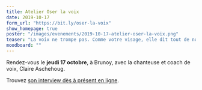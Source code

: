 ```yaml
---
title: Atelier Oser la voix
date: 2019-10-17
form_url: "https://bit.ly/oser-la-voix"
show_homepage: true
poster: "/images/evenements/2019-10-17-atelier-oser-la-voix.png"
teaser: "La voix ne trompe pas. Comme votre visage, elle dit tout de nous, depuis nos émotions du moment jusqu’à notre personnalité profonde. Notre voix est unique et participe à notre singularité. Lors de cet atelier, vous verrez que la voix peut aussi être un outil très efficace d'affirmation de soi. Tant au travail qu'avec les enfants. La voix favorise le bien-être, la confiance en soi et le lien social."
moodboard: ""
---
```


Rendez-vous le **jeudi 17 octobre**, à Brunoy, avec la chanteuse et coach de voix, Claire Aschehoug.

Trouvez [son interview dès à présent en ligne](https://precious-prana.com/interviews/claire-aschehoug/).
